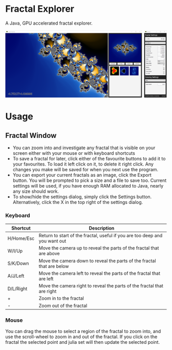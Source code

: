 Fractal Explorer
================

A Java, GPU accelerated fractal explorer.

![](screenshot.png)

# Usage

## Fractal Window

 * You can zoom into and investigate any fractal that is visible on your screen either with your
   mouse or with keyboard shortcuts
 * To save a fractal for later, click either of the favourite buttons to add it to your favourites.
   To load it left click on it, to delete it right click. Any changes you make will be saved for
   when you next use the program.
 * You can export your current fractals as an image, click the Export button. You will be prompted
   to pick a size and a file to save too. Current settings will be used, if you have enough RAM
   allocated to Java, nearly any size should work.
 * To show/hide the settings dialog, simply click the Settings button. Alternatively, click the X
   in the top right of the settings dialog.

### Keyboard

| Shortcut    | Description                                                                          |
|-------------|--------------------------------------------------------------------------------------|
| H/Home/Esc  | Return to start of the fractal, useful if you are too deep and you want out          |
| W/I/Up      | Move the camera up to reveal the parts of the fractal that are above                 |
| S/K/Down    | Move the camera down to reveal the parts of the fractal that are below               |
| A/J/Left    | Move the camera left to reveal the parts of the fractal that are left                |
| D/L/Right   | Move the camera right to reveal the parts of the fractal that are right              |
| +           | Zoom in to the fractal                                                               |
| -           | Zoom out of the fractal                                                              |

### Mouse

 You can drag the mouse to select a region of the fractal to zoom into, and use the scroll-wheel to
 zoom in and out of the fractal. If you click on the fractal the selected point and julia set will
 then update the selected point.
